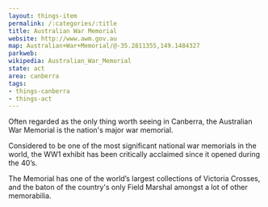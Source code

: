 ```yaml
---
layout: things-item
permalink: /:categories/:title
title: Australian War Memorial
website: http://www.awm.gov.au 
map: Australian+War+Memorial/@-35.2811355,149.1484327
parkweb: 
wikipedia: Australian_War_Memorial
state: act
area: canberra
tags:
- things-canberra
- things-act
---
```


Often regarded as the only thing worth seeing in Canberra, the Australian War Memorial is the nation's major war memorial.

Considered to be one of the most significant national war memorials in the world, the WW1 exhibit has been critically acclaimed since it opened during the 40’s.

The Memorial has one of the world’s largest collections of Victoria Crosses, and the baton of the country's only Field Marshal amongst a lot of other memorabilia.
